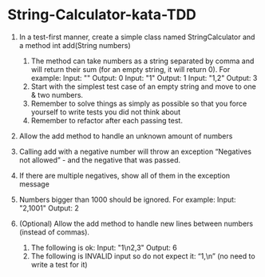 # String-Calculator-kata-TDD
1. In a test-first manner, create a simple class named StringCalculator and a method
int add(String numbers)

    1. The method can take numbers as a string separated by comma and will return their sum (for an 
    empty string, it will return 0). For example:
    Input: ""
    Output: 0
    Input: "1"
    Output: 1
    Input: "1,2"
    Output: 3
    2. Start with the simplest test case of an empty string and move to one & two numbers.
    3. Remember to solve things as simply as possible so that you force yourself to write tests you did 
    not think about
    4. Remember to refactor after each passing test.
    
2. Allow the add method to handle an unknown amount of numbers

3. Calling add with a negative number will throw an exception “Negatives not allowed” - and the negative 
that was passed.
4. If there are multiple negatives, show all of them in the exception message

5. Numbers bigger than 1000 should be ignored.
For example:
Input: "2,1001"
Output: 2

6. (Optional) Allow the add method to handle new lines between numbers (instead of commas).
    1. The following is ok:
    Input: "1\n2,3"
     Output: 6
    2. The following is INVALID input so do not expect it: “1,\n” (no need to write a test for it)
